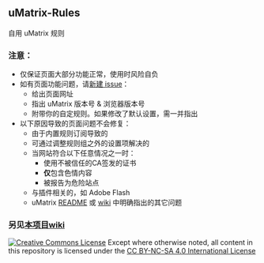 ## uMatrix-Rules

自用 uMatrix 规则

### 注意：

- 仅保证页面大部分功能正常，使用时风险自负
- 如有页面功能问题，请[新建 issue](https://github.com/Rictusempra/uMatrix-Rules/issues/new)：
    - 给出页面网址
    - 指出 uMatrix 版本号 & 浏览器版本号
    - 附带你的自定规则。如果修改了默认设置，需一并指出
- 以下原因导致的页面问题不会修复：
    -  由于内置规则订阅导致的
    - 可通过调整规则组之外的设置项解决的
    - 当网站符合以下任意情况之一时：
        -  使用不被信任的CA签发的证书
        - **仅**包含色情内容
        - 被报告为危险站点
    - 与插件相关的，如 Adobe Flash
    - uMatrix [README](https://github.com/gorhill/uMatrix/blob/master/README.md) 或 [wiki](https://github.com/gorhill/uMatrix/wiki) 中明确指出的其它问题

### 另见[本项目wiki](https://github.com/Rictusempra/uMatrix-Rules/wiki/Video-Iframe-Examples)

<a rel="license" href="http://creativecommons.org/licenses/by-nc-sa/4.0/"><img alt="Creative Commons License" style="border-width:0" src="https://i.creativecommons.org/l/by-nc-sa/4.0/88x31.png" /></a>
Except where otherwise noted, all content in this repository is licensed under the <a rel="license" href="http://creativecommons.org/licenses/by-nc-sa/4.0/">CC BY-NC-SA 4.0 International License</a>
